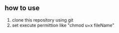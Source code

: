 ## how to use
1. clone this repository using git
2. set execute permittion like "chmod u+x fileName"

